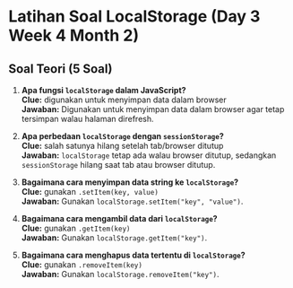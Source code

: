 # Latihan Soal LocalStorage (Day 3 Week 4 Month 2)

## **Soal Teori (5 Soal)**

1. **Apa fungsi `localStorage` dalam JavaScript?**  
   **Clue:** digunakan untuk menyimpan data dalam browser  
   **Jawaban:** Digunakan untuk menyimpan data dalam browser agar tetap tersimpan walau halaman direfresh.

2. **Apa perbedaan `localStorage` dengan `sessionStorage`?**  
   **Clue:** salah satunya hilang setelah tab/browser ditutup  
   **Jawaban:** `localStorage` tetap ada walau browser ditutup, sedangkan `sessionStorage` hilang saat tab atau browser ditutup.

3. **Bagaimana cara menyimpan data string ke `localStorage`?**  
   **Clue:** gunakan `.setItem(key, value)`  
   **Jawaban:** Gunakan `localStorage.setItem("key", "value")`.

4. **Bagaimana cara mengambil data dari `localStorage`?**  
   **Clue:** gunakan `.getItem(key)`  
   **Jawaban:** Gunakan `localStorage.getItem("key")`.

5. **Bagaimana cara menghapus data tertentu di `localStorage`?**  
   **Clue:** gunakan `.removeItem(key)`  
   **Jawaban:** Gunakan `localStorage.removeItem("key")`.
